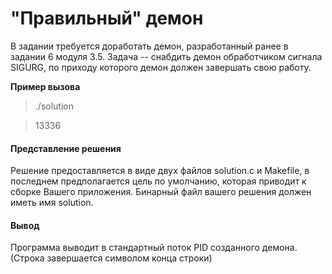 # "Правильный" демон

В задании требуется доработать демон, разработанный ранее в задании 6 модуля 3.5. Задача -- снабдить демон обработчиком сигнала SIGURG, по приходу которого демон должен завершать свою работу.

**Пример вызова**
>./solution 

>13336


#### Представление решения
Решение предоставляется в виде двух файлов solution.c и Makefile, в последнем предполагается цель по умолчанию, которая приводит к сборке Вашего приложения. Бинарный файл вашего решения должен иметь имя solution.

#### Вывод
Программа выводит в стандартный поток PID созданного демона. (Строка завершается символом конца строки)
